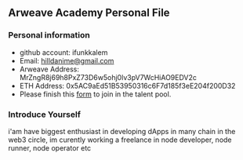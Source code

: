 ## Arweave Academy Personal File

### Personal information

- github account: ifunkkalem 
- Email: hilldanime@gmail.com
- Arweave Address: MrZngR8j69h8PxZ73D6w5ohj0lv3pV7WcHiAO9EDV2c
- ETH Address: 0x5AC9aEd51B53950316c6F7d185f3eE204f200D32
- Please finish this [form](https://docs.google.com/forms/d/e/1FAIpQLSfWA5fIIcBgmRppm3jNz5vmf9Mai_QMVil-2pO4r7YKn_Zhtw/viewform?usp=sf_link) to join in the talent pool.

### Introduce Yourself
i'am have biggest enthusiast in developing dApps in many chain in the web3 circle, im curently working a freelance in node developer, node runner, node operator etc

